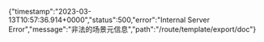{"timestamp":"2023-03-13T10:57:36.914+0000","status":500,"error":"Internal Server Error","message":"非法的场景元信息","path":"/route/template/export/doc"}